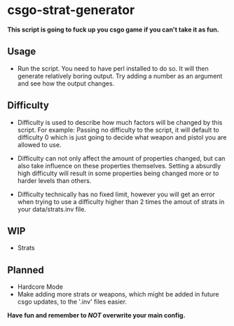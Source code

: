 # csgo-strat-generator

**This script is going to fuck up you csgo game if you can't take it as fun.**


## Usage

  - Run the script. You need to have perl installed to do so.
    It will then generate relatively boring output. Try adding 
    a number as an argument and see how the output changes.

## Difficulty
  
  - Difficulty is used to describe how much factors will be changed by this script.
    For example: Passing no difficulty to the script, it will default to difficulty
    0 which is just going to decide what weapon and pistol you are allowed to use.

  - Difficulty can not only affect the amount of properties changed, but can also
    take influence on these properties themselves. Setting a absurdly high difficulty
    will result in some properties being changed more or to harder levels than others.

  - Difficulty technically has no fixed limit, however you will get an error when trying
    to use a difficulty higher than 2 times the amout of strats in your data/strats.inv 
    file. 

## WIP
  
  - Strats

## Planned
  
  - Hardcore Mode
  - Make adding more strats or weapons, which might
    be added in future csgo updates, to the '.inv'
    files easier.

**Have fun and remember to *NOT* overwrite your main config.**
